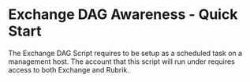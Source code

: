 # Exchange DAG Awareness - Quick Start

The Exchange DAG Script requires to be setup as a scheduled task on a management host.
The account that this script will run under requires access to both Exchange and Rubrik.